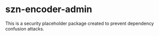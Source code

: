 # szn-encoder-admin

This is a security placeholder package created to prevent dependency confusion attacks.